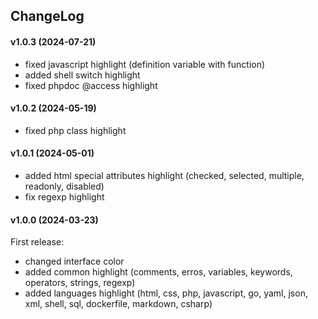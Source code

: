## ChangeLog

#### v1.0.3 (2024-07-21)

- fixed javascript highlight (definition variable with function)
- added shell switch highlight
- fixed phpdoc @access highlight

#### v1.0.2 (2024-05-19)

- fixed php class highlight


#### v1.0.1 (2024-05-01)

- added html special attributes highlight (checked, selected, multiple, readonly, disabled)
- fix regexp highlight


#### v1.0.0 (2024-03-23)

First release:
- changed interface color
- added common highlight (comments, erros, variables, keywords, operators, strings, regexp)
- added languages highlight (html, css, php, javascript, go, yaml, json, xml, shell, sql, dockerfile, markdown, csharp)